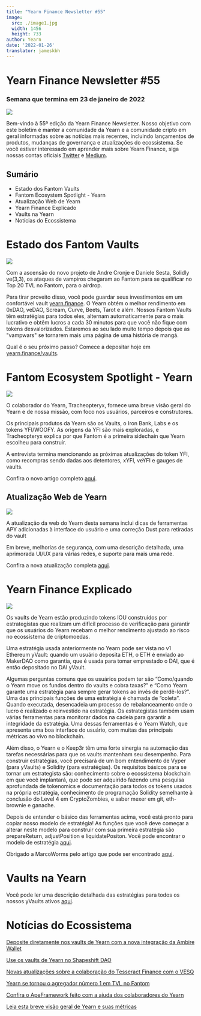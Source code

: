 ```yaml
---
title: "Yearn Finance Newsletter #55"
image:
  src: ./image1.jpg
  width: 1456
  height: 733
author: Yearn
date: '2022-01-26'
translator: jameskbh
---
```


# Yearn Finance Newsletter #55

### Semana que termina em 23 de janeiro de 2022

![](./image1.jpg?w=1100&h=554)

Bem-vindo à 55ª edição da Yearn Finance Newsletter. Nosso objetivo com este boletim é manter a comunidade da Yearn e a comunidade cripto em geral informadas sobre as notícias mais recentes, incluindo lançamentos de produtos, mudanças de governança e atualizações do ecossistema. Se você estiver interessado em aprender mais sobre Yearn Finance, siga nossas contas oficiais [Twitter](https://twitter.com/iearnfinance) e [Medium](https://medium.com/iearn).

## Sumário

- Estado dos Fantom Vaults
- Fantom Ecosystem Spotlight - Yearn
- Atualização Web de Yearn
- Yearn Finance Explicado
- Vaults na Yearn
- Notícias do Ecossistema

# Estado dos Fantom Vaults

![](./image2.jpg?w=674&h=680)

Com a ascensão do novo projeto de Andre Cronje e Daniele Sesta, Solidly ve(3,3), os ataques de vampiros chegaram ao Fantom para se qualificar no Top 20 TVL no Fantom, para o airdrop.

Para tirar proveito disso, você pode guardar seus investimentos em um confortável vault [yearn.finance](https://yearn.finance/#/home). O Yearn obtém o melhor rendimento em 0xDAO, veDAO, Scream, Curve, Beets, Tarot e além. Nossos Fantom Vaults têm estratégias para todos eles, alternam automaticamente para o mais lucrativo e obtêm lucros a cada 30 minutos para que você não fique com tokens desvalorizados. Estaremos ao seu lado muito tempo depois que as "vampwars" se tornarem mais uma página de uma história de mangá.

Qual é o seu próximo passo? Comece a depositar hoje em [yearn.finance/vaults](https://yearn.finance/vaults).

# Fantom Ecosystem Spotlight - Yearn

![](./image3.jpg?w=1456&h=819)

O colaborador do Yearn, Tracheopteryx, fornece uma breve visão geral do Yearn e de nossa missão, com foco nos usuários, parceiros e construtores.

Os principais produtos da Yearn são os Vaults, o Iron Bank, Labs e os tokens YFI/WOOFY. As origens da YFI são mais exploradas, e Tracheopteryx explica por que Fantom é a primeira sidechain que Yearn escolheu para construir.

A entrevista termina mencionando as próximas atualizações do token YFI, como recompras sendo dadas aos detentores, xYFI, veYFI e gauges de vaults.

Confira o novo artigo completo [aqui](https://fantom.foundation/blog/fantom-ecosystem-spotlight-yearn/?__cf_chl_rt_tk=rdrT2KHoFbjTe1yyUOmIDA92AeTmrMPKtQW5yT18mwk-1643234302-0-gaNycGzNCH0).

## Atualização Web de Yearn

![](./image4.jpg?w=900&h=734)

A atualização da web do Yearn desta semana inclui dicas de ferramentas APY adicionadas à interface do usuário e uma correção Dust para retiradas do vault

Em breve, melhorias de segurança, com uma descrição detalhada, uma aprimorada UI/UX para várias redes, e suporte para mais uma rede.

Confira a nova atualização completa [aqui](https://yearnweb.substack.com/p/yearn-web-engineering-update-7d7?r=2y79e&utm_campaign=post&utm_medium=web).

# Yearn Finance Explicado

![](./image5.jpg?w=1000&h=531)

Os vaults de Yearn estão produzindo tokens IOU construídos por estrategistas que realizam um difícil processo de verificação para garantir que os usuários do Yearn recebam o melhor rendimento ajustado ao risco no ecossistema de criptomoedas.

Uma estratégia usada anteriormente no Yearn pode ser vista no v1 Ethereum yVault: quando um usuário deposita ETH, o ETH é enviado ao MakerDAO como garantia, que é usada para tomar emprestado o DAI, que é então depositado no DAI yVault.

Algumas perguntas comuns que os usuários podem ter são “Como/quando o Yearn move os fundos dentro do vaults e cobra taxas?” e “Como Yearn garante uma estratégia para sempre gerar tokens ao invés de perdê-los?”. Uma das principais funções de uma estratégia é chamada de “coleta”. Quando executada, desencadeia um processo de rebalanceamento onde o lucro é realizado e reinvestido na estratégia. Os estrategistas também usam várias ferramentas para monitorar dados na cadeia para garantir a integridade da estratégia. Uma dessas ferramentas é o Yearn Watch, que apresenta uma boa interface do usuário, com muitas das principais métricas ao vivo no blockchain.

Além disso, o Yearn e o Keep3r têm uma forte sinergia na automação das tarefas necessárias para que os vaults mantenham seu desempenho. Para construir estratégias, você precisará de um bom entendimento de Vyper (para yVaults) e Solidity (para estratégias). Os requisitos básicos para se tornar um estrategista são: conhecimento sobre o ecossistema blockchain em que você implantará, que pode ser adquirido fazendo uma pesquisa aprofundada de tokenomics e documentação para todos os tokens usados na própria estratégia, conhecimento de programação Solidity semelhante à conclusão do Level 4 em CryptoZombies, e saber mexer em git, eth-brownie e ganache.

Depois de entender o básico das ferramentas acima, você está pronto para copiar nosso modelo de estratégia! As funções que você deve começar a alterar neste modelo para construir com sua primeira estratégia são prepareReturn, adjustPosition e liquidatePositon. Você pode encontrar o modelo de estratégia [aqui](https://github.com/yearn/brownie-strategy-mix).

Obrigado a MarcoWorms pelo artigo que pode ser encontrado [aqui](https://medium.com/iearn/yearn-finance-explained-what-are-vaults-and-strategies-96970560432).

# Vaults na Yearn

Você pode ler uma descrição detalhada das estratégias para todos os nossos yVaults ativos [aqui](https://medium.com/yearn-state-of-the-vaults/the-vaults-at-yearn-9237905ffed3).

# Notícias do Ecossistema

[Deposite diretamente nos vaults de Yearn com a nova integração da Ambire Wallet](https://twitter.com/AmbireWallet/status/1483087593285820416)

[Use os vaults de Yearn no Shapeshift DAO](https://twitter.com/ShapeShift_io/status/1484599573289086984)

[Novas atualizações sobre a colaboração do Tesseract Finance com o VESQ](https://twitter.com/tesseract_fi/status/1483484524143128578)

[Yearn se tornou o agregador número 1 em TVL no Fantom](https://twitter.com/vannny365/status/1484385291947368448)

[Confira o ApeFramework feito com a ajuda dos colaboradores do Yearn](https://twitter.com/ApeFramework)

[Leia esta breve visão geral de Yearn e suas métricas](https://twitter.com/fuuurma/status/1484503576076599298)
